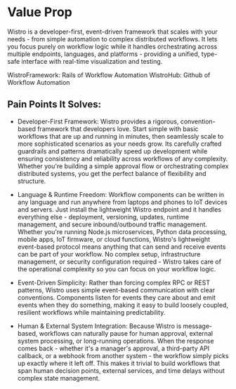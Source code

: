 # Value Prop

Wistro is a developer-first, event-driven framework that scales with your needs - from simple automation to complex distributed workflows. It lets you focus purely on workflow logic while it handles orchestrating across multiple endpoints, languages, and platforms - providing a unified, type-safe interface with real-time visualization and testing.

WistroFramework: Rails of Workflow Automation
WistroHub: Github of Workflow Automation

## Pain Points It Solves:

- Developer-First Framework: Wistro provides a rigorous, convention-based framework that developers love. Start simple with basic workflows that are up and running in minutes, then seamlessly scale to more sophisticated scenarios as your needs grow. Its carefully crafted guardrails and patterns dramatically speed up development while ensuring consistency and reliability across workflows of any complexity. Whether you're building a simple approval flow or orchestrating complex distributed systems, you get the perfect balance of flexibility and structure.

- Language & Runtime Freedom: Workflow components can be written in any language and run anywhere from laptops and phones to IoT devices and servers. Just install the lightweight Wistro endpoint and it handles everything else - deployment, versioning, updates, runtime management, and secure inbound/outbound traffic management. Whether you're running Node.js microservices, Python data processing, mobile apps, IoT firmware, or cloud functions, Wistro's lightweight event-based protocol means anything that can send and receive events can be part of your workflow. No complex setup, infrastructure management, or security configuration required - Wistro takes care of the operational complexity so you can focus on your workflow logic.

- Event-Driven Simplicity: Rather than forcing complex RPC or REST patterns, Wistro uses simple event-based communication with clear conventions. Components listen for events they care about and emit events when they do something, making it easy to build loosely coupled, resilient workflows while maintaining predictability.

- Human & External System Integration: Because Wistro is message-based, workflows can naturally pause for human approval, external system processing, or long-running operations. When the response comes back - whether it's a manager's approval, a third-party API callback, or a webhook from another system - the workflow simply picks up exactly where it left off. This makes it trivial to build workflows that span human decision points, external services, and time delays without complex state management.
